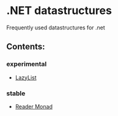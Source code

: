 # .NET datastructures

Frequently used datastructures for .net

## Contents:

### experimental

- [LazyList](./LazyList.fs)

### stable

- [Reader Monad](./ReaderM.fs)
